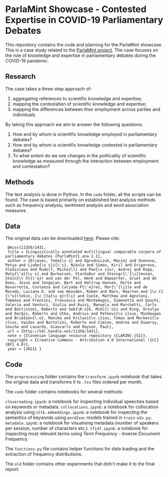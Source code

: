 # ParlaMint Showcase - Contested Expertise in COVID-19 Parliamentary Debates

This repository contains the code and planning for the ParlaMint showcase. This is a case study related to the [ParlaMint project](https://www.clarin.eu/content/parlamint-towards-comparable-parliamentary-corpora). The case focuses on the role of knowledge and expertise in parliamentary debates during the COVID-19 pandemic.

## Research
The case takes a three-step approach of:
1. aggregating references to scientific knowledge and expertise;
2. mapping the contestation of scientific knowledge and expertise;
3. mapping the differences between their employment across parties and individuals.

By taking this approach we aim to answer the following questions:
1. How and by whom is scientific knowledge employed in parliamentary debates?
2. How and by whom is scientific knowledge contested in parliamentary debates?
3. To what extent do we see changes in the politicality of scientific knowledge as measured through the interaction between employment and contestation?

## Methods
The text analysis is done in Python. In the ```code``` folder, all the scripts can be found. The case is based primarily on established text analysis methods such as frequency analysis, sentiment analysis and word association measures.

## Data
The original data can be downloaded [here](https://www.clarin.si/repository/xmlui/handle/11356/1431). Please cite:

```
 @misc{11356/1431,
 title = {Linguistically annotated multilingual comparable corpora of parliamentary debates {ParlaMint}.ana 2.1},
 author = {Erjavec, Toma{\v z} and Ogrodniczuk, Maciej and Osenova, Petya and Ljube{\v s}i{\'c}, Nikola and Simov, Kiril and Grigorova, Vladislava and Rudolf, Micha{\l} and Pan{\v c}ur, Andrej and Kopp, Maty{\'a}{\v s} and Barkarson, Starkaður and Steingr{\'{\i}}msson, Stein{\t h}{\'o}r and van der Pol, Henk and Depoorter, Griet and de Does, Jesse and Jongejan, Bart and Haltrup Hansen, Dorte and Navarretta, Costanza and Calzada P{\'e}rez, Mar{\'{\i}}a and de Macedo, Luciana D. and van Heusden, Ruben and Marx, Maarten and {\c C}{\"o}ltekin, {\c C}a{\u g}r{\i} and Coole, Matthew and Agnoloni, Tommaso and Frontini, Francesca and Montemagni, Simonetta and Quochi, Valeria and Venturi, Giulia and Ruisi, Manuela and Marchetti, Carlo and Battistoni, Roberto and Seb{\H o}k, Mikl{\'o}s and Ring, Orsolya and Darģis, Roberts and Utka, Andrius and Petkevi{\v c}ius, Mindaugas and Briedien{\.e}, Monika and Krilavi{\v c}ius, Tomas and Morkevi{\v c}ius, Vaidas and Bartolini, Roberto and Cimino, Andrea and Diwersy, Sascha and Luxardo, Giancarlo and Rayson, Paul},
 url = {http://hdl.handle.net/11356/1431},
 note = {Slovenian language resource repository {CLARIN}.{SI}},
 copyright = {Creative Commons - Attribution 4.0 International ({CC} {BY} 4.0)},
 year = {2021} }
```

## Code

The ```preprocessing``` folder contains the ```transform.ipynb``` notebook that takes the original data and transforms it to ```.tsv``` files ordered per month.

The ```code``` folder contains notebooks for several methods:

```closereading.ipynb```: a notebook for inspecting individual speeches based on keywords or metadata.
```collocations.ipynb```: a notebook for collocation analysis using ```nltk```.
```embeddings.ipynb```: a notebook for inspecting the semantics of keywords using ```word2vec``` models trained in ```train-w2v.py```.
```metadata.ipynb```: a notebook for visualising metadata (number of speakers per session, number of characters etc.).
```tfidf.ipynb```: a notebook for inspecting most relevant terms using Term Frequency - Inverse Document Frequency.

The ```functions.py``` file contains helper functions for data loading and the extraction of frequency distributions. 

The ```old``` folder contains other experiments that didn't make it to the final report.